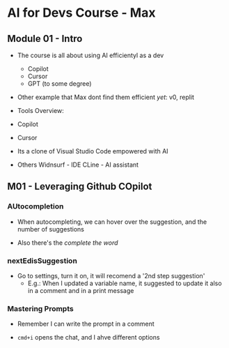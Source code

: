 # AI for Devs Course - Max

## Module 01 - Intro

- The course is all about using AI efficientyl as a dev

  - Copilot
  - Cursor
  - GPT (to some degree)

- Other example that Max dont find them efficient _yet_: v0, replit

- Tools Overview:

- Copilot
- Cursor

- Its a clone of Visual Studio Code empowered with AI

- Others
  Widnsurf - IDE
  CLine - AI assistant

## M01 - Leveraging Github COpilot

### AUtocompletion

- When autocompleting, we can hover over the suggestion, and the number of suggestions

- Also there's the _complete the word_

### nextEdisSuggestion

- Go to settings, turn it on, it will recomend a '2nd step suggestion'
  - E.g.: When I updated a variable name, it suggested to update it also in a comment and in a print message

### Mastering Prompts

- Remember I can write the prompt in a comment

- `cmd+i` opens the chat, and I ahve different options

